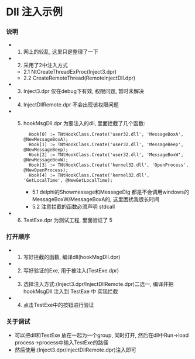 # Dll 注入示例

### 说明 

+ 1. 网上的较乱, 这里只是整理了一下

+ 2. 采用了2中注入方式

  + 2.1 NtCreateThreadExProc(Inject3.dpr)
  + 2.2  CreateRemoteThread(RemoteInjectDll.dpr)

+ 3. Inject3.dpr 仅在debug下有效, 权限问题, 暂时未解决

+ 4. InjectDllRemote.dpr 不会出现该权限问题

+ 5. hookMsgDll.dpr 为要注入的dll, 里面拦截了几个函数:

     ```
       Hook[0] := TNtHookClass.Create('user32.dll', 'MessageBoxA', @NewMessageBoxA);
       Hook[1] := TNtHookClass.Create('user32.dll', 'MessageBeep', @NewMessageBeep);
       Hook[2] := TNtHookClass.Create('user32.dll', 'MessageBoxW', @NewMessageBoxW);
       Hook[3] := TNtHookClass.Create('kernel32.dll', 'OpenProcess', @NewOpenProcess);
       Hook[4] := TNtHookClass.Create('kernel32.dll', 'GetLocalTime', @NewGetLocalTime);
     ```

     + 5.1 delphi的Showmessage和MessageDlg 都是不会调用windows的MessageBoxW/MessageBoxA的, 这里困扰我很长时间
     + 5.2 注意拦截的函数必须声明 stdcall 

+ 6.  TestExe.dpr 为测试工程, 里面验证了 5 

### 打开顺序

+ 1. 写好拦截的函数, 编译dll(hookMsgDll.dpr)
+ 2. 写好验证的Exe, 用于被注入(TestExe.dpr)
+ 3. 选择注入方式:(Inject3.dpr/InjectDllRemote.dpr)二选一, 编译并把 hookMsgDll 注入到 TestExe 中 实现拦截
+ 4. 点击TestExe中的按钮进行验证

### 关于调试

+ 可以把dll和TestExe 放在一起为一个group, 同时打开, 然后在dll中Run->load process->process中输入TestExe的路径
+ 然后使用:(Inject3.dpr/InjectDllRemote.dpr)注入即可



